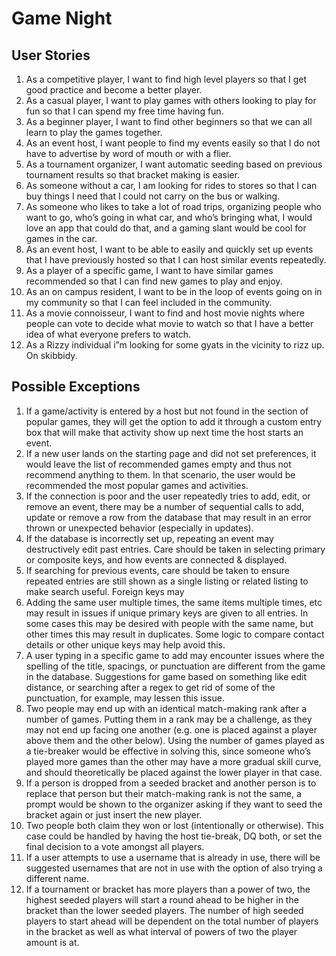 # **Game Night**

User Stories  
---

1. As a competitive player, I want to find high level players so that I get good practice and become a better player.  
2. As a casual player, I want to play games with others looking to play for fun so that I can spend my free time having fun.   
3. As a beginner player, I want to find other beginners so that we can all learn to play the games together.   
4. As an event host, I want people to find my events easily so that I do not have to advertise by word of mouth or with a flier.   
5. As a tournament organizer, I want automatic seeding based on previous tournament results so that bracket making is easier.   
6. As someone without a car, I am looking for rides to stores so that I can buy things I need that I could not carry on the bus or walking.  
7. As someone who likes to take a lot of road trips, organizing people who want to go, who’s going in what car, and who’s bringing what, I would love an app that could do that, and a gaming slant would be cool for games in the car.  
8. As an event host, I want to be able to easily and quickly set up events that I have previously hosted so that I can host similar events repeatedly.   
9. As a player of a specific game, I want to have similar games recommended so that I can find new games to play and enjoy.   
10. As an on campus resident, I want to be in the loop of events going on in my community so that I can feel included in the community.  
11. As a movie connoisseur, I want to find and host movie nights where people can vote to decide what movie to watch so that I have a better idea of what everyone prefers to watch.   
12. As a Rizzy  individual i”m looking for some gyats in the vicinity to rizz up. On skibbidy. 

Possible Exceptions  
---

1. If a game/activity is entered by a host but not found in the section of popular games, they will get the option to add it through a custom entry box that will make that activity show up next time the host starts an event.   
2. If a new user lands on the starting page and did not set preferences, it would leave the list of recommended games empty and thus not recommend anything to them. In that scenario,  the user would be recommended the most popular games and activities.   
3. If the connection is poor and the user repeatedly tries to add, edit, or remove an event, there may be a number of sequential calls to add, update or remove a row from the database that may result in an error thrown or unexpected behavior (especially in updates).  
4. If the database is incorrectly set up, repeating an event may destructively edit past entries. Care should be taken in selecting primary or composite keys, and how events are connected & displayed.  
5. If searching for previous events, care should be taken to ensure repeated entries are still shown as a single listing or related listing to make search useful. Foreign keys may   
6. Adding the same user multiple times, the same items multiple times, etc may result in issues if unique primary keys are given to all entries. In some cases this may be desired with people with the same name, but other times this may result in duplicates. Some logic to compare contact details or other unique keys may help avoid this.  
7. A user typing in a specific game to add may encounter issues where the spelling of the title, spacings, or punctuation are different from the game in the database. Suggestions for game based on something like edit distance, or searching after a regex to get rid of some of the punctuation, for example, may lessen this issue.  
8. Two people may end up with an identical match-making rank after a number of games. Putting them in a rank may be a challenge,  as they may not end up facing one another (e.g. one is placed against a player above them and the other below). Using the number of games played as a tie-breaker would be effective in solving this, since someone who’s played more games than the other may have a more gradual skill curve, and should theoretically be placed against the lower player in that case.  
9. If a person is dropped from a seeded bracket and another person is to replace that person but their match-making rank is not the same, a prompt would be shown to the organizer asking if they want to seed the bracket again or just insert the new player.  
10. Two people both claim they won or lost (intentionally or otherwise). This case could be handled by having the host tie-break, DQ both, or set the final decision to a vote amongst all players.  
11. If a user attempts to use a username that is already in use, there will be suggested usernames that are not in use with the option of also trying a different name.  
12. If a tournament or bracket has more players than a power of two, the highest seeded players will start a round ahead to be higher in the bracket than the lower seeded players. The number of high seeded players to start ahead will be dependent on the total number of players in the bracket as well as what interval of powers of two the player amount is at.

